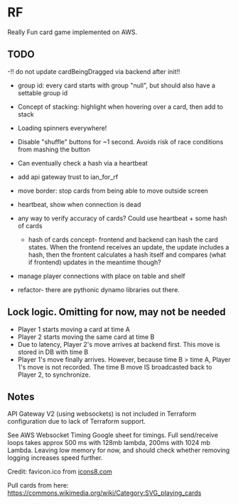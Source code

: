 # RF
Really Fun card game implemented on AWS. 



## TODO

-!! do not update cardBeingDragged via backend after init!!

- group id: every card starts with group "null", but should also have a settable group id 
- Concept of stacking: highlight when hovering over a card, then add to stack

- Loading spinners everywhere!
- Disable "shuffle" buttons for ~1 second. Avoids risk of race conditions from mashing the button
- Can eventually check a hash via a heartbeat
- add api gateway trust to ian_for_rf
- move border: stop cards from being able to move outside screen
- heartbeat, show when connection is dead
- any way to verify accuracy of cards? Could use heartbeat + some hash of cards
    - hash of cards concept- frontend and backend can hash the card states. When the frontend receives an update, 
    the update includes a hash, then the frontent calculates a hash itself and compares (what if
    frontend) updates in the meantime though?

- manage player connections with place on table and shelf
- refactor- there are pythonic dynamo libraries out there.


## Lock logic. Omitting for now, may not be needed

- Player 1 starts moving a card at time A
- Player 2 starts moving the same card at time B
- Due to latency, Player 2's move arrives at backend first. This move is stored in DB with time B
- Player 1's move finally arrives. However, because time B > time A, Player 1's move is not recorded. The time B move IS broadcasted back to Player 2, to synchronize.

## Notes

API Gateway V2 (using websockets) is not included in Terraform configuration due to lack of Terraform support.

See AWS Websocket Timing Google sheet for timings.
Full send/receive loops takes approx 500 ms with 128mb lambda,
200ms with 1024 mb Lambda. Leaving low memory for now, and should check
whether removing logging increases speed further.

Credit: favicon.ico from [icons8.com](icons8.com)


Pull cards from here:
https://commons.wikimedia.org/wiki/Category:SVG_playing_cards